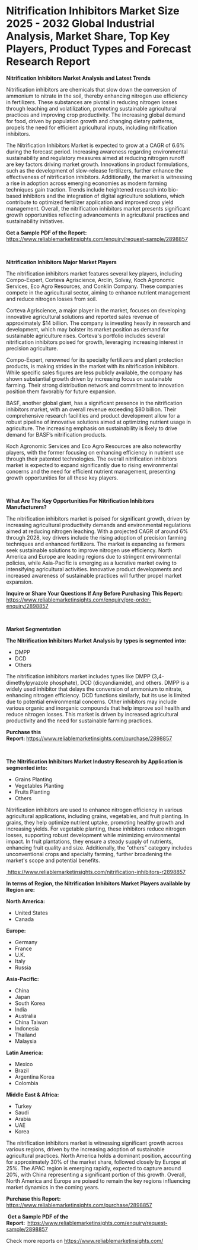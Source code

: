 <p><h1>Nitrification Inhibitors Market Size 2025 - 2032 Global Industrial Analysis, Market Share, Top Key Players, Product Types and Forecast Research Report</h1></p><p><strong>Nitrification Inhibitors Market Analysis and Latest Trends</strong></p>
<p><p>Nitrification inhibitors are chemicals that slow down the conversion of ammonium to nitrate in the soil, thereby enhancing nitrogen use efficiency in fertilizers. These substances are pivotal in reducing nitrogen losses through leaching and volatilization, promoting sustainable agricultural practices and improving crop productivity. The increasing global demand for food, driven by population growth and changing dietary patterns, propels the need for efficient agricultural inputs, including nitrification inhibitors.</p><p>The Nitrification Inhibitors Market is expected to grow at a CAGR of 6.6% during the forecast period. Increasing awareness regarding environmental sustainability and regulatory measures aimed at reducing nitrogen runoff are key factors driving market growth. Innovations in product formulations, such as the development of slow-release fertilizers, further enhance the effectiveness of nitrification inhibitors. Additionally, the market is witnessing a rise in adoption across emerging economies as modern farming techniques gain traction. Trends include heightened research into bio-based inhibitors and the integration of digital agriculture solutions, which contribute to optimized fertilizer application and improved crop yield management. Overall, the nitrification inhibitors market presents significant growth opportunities reflecting advancements in agricultural practices and sustainability initiatives.</p></p>
<p><strong>Get a Sample PDF of the Report:&nbsp;</strong> <a href="https://www.reliablemarketinsights.com/enquiry/request-sample/2898857?utm_campaign=3196&utm_medium=2&utm_source=Github&utm_content=ia&utm_term=15032025&utm_id=nitrification-inhibitors">https://www.reliablemarketinsights.com/enquiry/request-sample/2898857</a></p>
<p>&nbsp;</p>
<p><strong>Nitrification Inhibitors Major Market Players</strong></p>
<p><p>The nitrification inhibitors market features several key players, including Compo-Expert, Corteva Agriscience, Arclin, Solvay, Koch Agronomic Services, Eco Agro Resources, and Conklin Company. These companies compete in the agricultural sector, aiming to enhance nutrient management and reduce nitrogen losses from soil.</p><p>Corteva Agriscience, a major player in the market, focuses on developing innovative agricultural solutions and reported sales revenue of approximately $14 billion. The company is investing heavily in research and development, which may bolster its market position as demand for sustainable agriculture rises. Corteva's portfolio includes several nitrification inhibitors poised for growth, leveraging increasing interest in precision agriculture.</p><p>Compo-Expert, renowned for its specialty fertilizers and plant protection products, is making strides in the market with its nitrification inhibitors. While specific sales figures are less publicly available, the company has shown substantial growth driven by increasing focus on sustainable farming. Their strong distribution network and commitment to innovation position them favorably for future expansion.</p><p>BASF, another global giant, has a significant presence in the nitrification inhibitors market, with an overall revenue exceeding $80 billion. Their comprehensive research facilities and product development allow for a robust pipeline of innovative solutions aimed at optimizing nutrient usage in agriculture. The increasing emphasis on sustainability is likely to drive demand for BASF’s nitrification products.</p><p>Koch Agronomic Services and Eco Agro Resources are also noteworthy players, with the former focusing on enhancing efficiency in nutrient use through their patented technologies. The overall nitrification inhibitors market is expected to expand significantly due to rising environmental concerns and the need for efficient nutrient management, presenting growth opportunities for all these key players.</p></p>
<p>&nbsp;</p>
<p><strong>What Are The Key Opportunities For Nitrification Inhibitors Manufacturers?</strong></p>
<p><p>The nitrification inhibitors market is poised for significant growth, driven by increasing agricultural productivity demands and environmental regulations aimed at reducing nitrogen leaching. With a projected CAGR of around 6% through 2028, key drivers include the rising adoption of precision farming techniques and enhanced fertilizers. The market is expanding as farmers seek sustainable solutions to improve nitrogen use efficiency. North America and Europe are leading regions due to stringent environmental policies, while Asia-Pacific is emerging as a lucrative market owing to intensifying agricultural activities. Innovative product developments and increased awareness of sustainable practices will further propel market expansion.</p></p>
<p><strong>Inquire or Share Your Questions If Any Before Purchasing This Report:</strong> <a href="https://www.reliablemarketinsights.com/enquiry/pre-order-enquiry/2898857?utm_campaign=3196&utm_medium=2&utm_source=Github&utm_content=ia&utm_term=15032025&utm_id=nitrification-inhibitors">https://www.reliablemarketinsights.com/enquiry/pre-order-enquiry/2898857</a></p>
<p>&nbsp;</p>
<p><strong>Market Segmentation</strong></p>
<p><strong>The Nitrification Inhibitors Market Analysis by types is segmented into:</strong></p>
<p><ul><li>DMPP</li><li>DCD</li><li>Others</li></ul></p>
<p><p>The nitrification inhibitors market includes types like DMPP (3,4-dimethylpyrazole phosphate), DCD (dicyandiamide), and others. DMPP is a widely used inhibitor that delays the conversion of ammonium to nitrate, enhancing nitrogen efficiency. DCD functions similarly, but its use is limited due to potential environmental concerns. Other inhibitors may include various organic and inorganic compounds that help improve soil health and reduce nitrogen losses. This market is driven by increased agricultural productivity and the need for sustainable farming practices.</p></p>
<p><strong>Purchase this Report:&nbsp;</strong><a href="https://www.reliablemarketinsights.com/purchase/2898857?utm_campaign=3196&utm_medium=2&utm_source=Github&utm_content=ia&utm_term=15032025&utm_id=nitrification-inhibitors">https://www.reliablemarketinsights.com/purchase/2898857</a></p>
<p>&nbsp;</p>
<p><strong>The Nitrification Inhibitors Market Industry Research by Application is segmented into:</strong></p>
<p><ul><li>Grains Planting</li><li>Vegetables Planting</li><li>Fruits Planting</li><li>Others</li></ul></p>
<p><p>Nitrification inhibitors are used to enhance nitrogen efficiency in various agricultural applications, including grains, vegetables, and fruit planting. In grains, they help optimize nutrient uptake, promoting healthy growth and increasing yields. For vegetable planting, these inhibitors reduce nitrogen losses, supporting robust development while minimizing environmental impact. In fruit plantations, they ensure a steady supply of nutrients, enhancing fruit quality and size. Additionally, the "others" category includes unconventional crops and specialty farming, further broadening the market's scope and potential benefits.</p></p>
<p><a href="https://www.reliablemarketinsights.com/nitrification-inhibitors-r2898857?utm_campaign=3196&utm_medium=2&utm_source=Github&utm_content=ia&utm_term=15032025&utm_id=nitrification-inhibitors">&nbsp;https://www.reliablemarketinsights.com/nitrification-inhibitors-r2898857</a></p>
<p><strong>In terms of Region, the Nitrification Inhibitors Market Players available by Region are:</strong></p>
<p>
    <p> <strong> North America: </strong>
        <ul>
            <li>United States</li>
            <li>Canada</li>
        </ul>
        </p> 
    <p> <strong> Europe: </strong>
        <ul>
            <li>Germany</li>
            <li>France</li>
            <li>U.K.</li>
            <li>Italy</li>
            <li>Russia</li>
        </ul>
        </p> 
    <p> <strong> Asia-Pacific: </strong>
        <ul>
            <li>China</li>
            <li>Japan</li>
            <li>South Korea</li>
            <li>India</li>
            <li>Australia</li>
            <li>China Taiwan</li>
            <li>Indonesia</li>
            <li>Thailand</li>
            <li>Malaysia</li>
        </ul>
        </p> 
    <p> <strong> Latin America: </strong>
        <ul>
            <li>Mexico</li>
            <li>Brazil</li>
            <li>Argentina Korea</li>
            <li>Colombia</li>
        </ul>
        </p> 
    <p> <strong> Middle East & Africa: </strong>
        <ul>
            <li>Turkey</li>
            <li>Saudi</li>
            <li>Arabia</li>
            <li>UAE</li>
            <li>Korea</li>
        </ul>
    </p>
    </p>
<p><p>The nitrification inhibitors market is witnessing significant growth across various regions, driven by the increasing adoption of sustainable agricultural practices. North America holds a dominant position, accounting for approximately 30% of the market share, followed closely by Europe at 25%. The APAC region is emerging rapidly, expected to capture around 20%, with China representing a significant portion of this growth. Overall, North America and Europe are poised to remain the key regions influencing market dynamics in the coming years.</p></p>
<p><strong>Purchase this Report: </strong><a href="https://www.reliablemarketinsights.com/purchase/2898857?utm_campaign=3196&utm_medium=2&utm_source=Github&utm_content=ia&utm_term=15032025&utm_id=nitrification-inhibitors">https://www.reliablemarketinsights.com/purchase/2898857</a></p>
<p>&nbsp;<strong>Get a Sample PDF of the Report:&nbsp;&nbsp;</strong><a href="https://www.reliablemarketinsights.com/enquiry/request-sample/2898857?utm_campaign=3196&utm_medium=2&utm_source=Github&utm_content=ia&utm_term=15032025&utm_id=nitrification-inhibitors">https://www.reliablemarketinsights.com/enquiry/request-sample/2898857</a></p>
<p><strong></strong></p>
<p>Check more reports on <a href="https://www.reliablemarketinsights.com/?utm_campaign=3196&utm_medium=2&utm_source=Github&utm_content=ia&utm_term=15032025&utm_id=nitrification-inhibitors">https://www.reliablemarketinsights.com/</a></p>